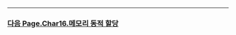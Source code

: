 




---
### [ 다음 Page.Char16.메모리 동적 할당](https://github.com/sumin2123/Study-C/blob/main/Char16.%EB%A9%94%EB%AA%A8%EB%A6%AC%20%EB%8F%99%EC%A0%81%20%ED%95%A0%EB%8B%B9/Char16.%EB%A9%94%EB%AA%A8%EB%A6%AC%20%EB%8F%99%EC%A0%81%20%ED%95%A0%EB%8B%B9.md)

